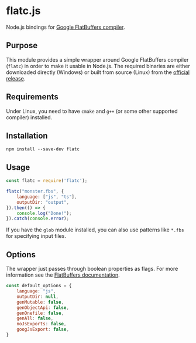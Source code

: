 # flatc.js
Node.js bindings for [Google FlatBuffers compiler](https://github.com/google/flatbuffers).

## Purpose

This module provides a simple wrapper around Google FlatBuffers compiler (`flatc`) in order to make it usable in Node.js. 
The required binaries are either downloaded directly (Windows) or built from source (Linux) from the [official release](https://github.com/google/flatbuffers/releases).

## Requirements

Under Linux, you need to have `cmake` and `g++` (or some other supported compiler) installed.

## Installation
```
npm install --save-dev flatc
```

## Usage
```javascript
const flatc = require('flatc');

flatc("monster.fbs", {
    language: ["js", "ts"],
    outputDir: "output",
}).then(() => {
    console.log("Done!");
}).catch(console.error);
```

If you have the `glob` module installed, you can also use patterns like `*.fbs` for specifying input files.

## Options

The wrapper just passes through boolean properties as flags. For more information see the [FlatBuffers documentation]( https://google.github.io/flatbuffers/flatbuffers_guide_using_schema_compiler.html).

```javascript
const default_options = {
    language: "js",
    outputDir: null,
    genMutable: false,
    genObjectApi: false,
    genOnefile: false,
    genAll: false,
    noJsExports: false,
    googJsExport: false,
}
```

